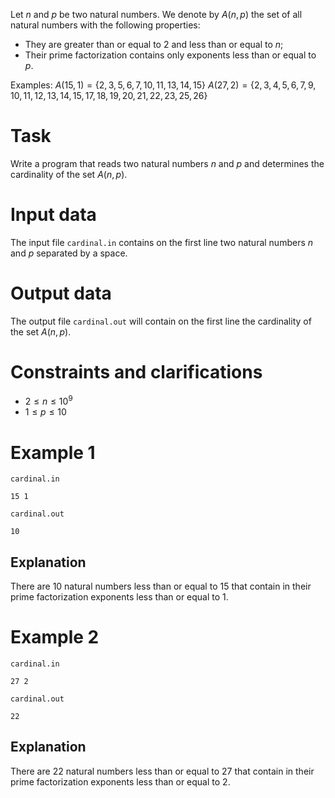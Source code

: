 
Let $n$ and $p$ be two natural numbers.
We denote by $A(n, p)$ the set of all natural numbers with the following properties:
* They are greater than or equal to $2$ and less than or equal to $n$;
* Their prime factorization contains only exponents less than or equal to $p$.

Examples:
$A(15, 1) = \{2, 3, 5, 6, 7, 10, 11, 13, 14, 15\}$
$A(27, 2) = \{2, 3, 4, 5, 6, 7, 9, 10, 11, 12, 13, 14, 15, 17, 18, 19, 20, 21, 22, 23, 25, 26\}$

# Task

Write a program that reads two natural numbers $n$ and $p$ and determines the cardinality of the set $A(n, p)$.

# Input data

The input file `cardinal.in` contains on the first line two natural numbers $n$ and $p$ separated by a space.

# Output data

The output file `cardinal.out` will contain on the first line the cardinality of the set $A(n, p)$.

# Constraints and clarifications
* $2 \leq n \leq 10 ^ 9$
* $1 \leq p \leq 10$

# Example 1

`cardinal.in`
```
15 1
```

`cardinal.out`
```
10
```

## Explanation

There are $10$ natural numbers less than or equal to $15$ that contain in their prime factorization exponents less than or equal to $1$.

# Example 2

`cardinal.in`
```
27 2
```

`cardinal.out`
```
22
```

## Explanation

There are $22$ natural numbers less than or equal to $27$ that contain in their prime factorization exponents less than or equal to $2$.
